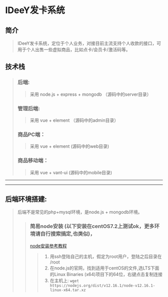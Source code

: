 # IDeeY发卡系统


## 简介
> IDeeY发卡系统，定位于个人业务，对接目前主流支持个人收款的接口，可用于个人出售一些虚拟商品，比如点卡/会员卡/激活码等。


## 技术栈
> ### 后端:
>> 采用 node.js + express + mongodb   （源码中的server目录）
> ###  管理后端:
>> 采用 vue + element （源码中的admin目录）
> ### 商品PC端：
>> 采用 vue + element (源码中的web目录)
> ### 商品移动端：
>> 采用 vue + vant-ui  (源码中的mobile目录)
___
___

## 后端环境搭建:
> 后端不是常见的php+mysql环境，是node.js + mongodb环境。
>> ### 简易node安装 (以下安装在centOS7.2上测试ok，更多环境请自行搜索搞定,也类似)，
>> [node安装参考教程](https://www.cnblogs.com/Logan626/p/11191894.html)
>>> 1. 用ssh登陆自己的主机，假定为root用户，登陆之后目录在 /root
>>> 2. 在node.js的官网，找到适用于centOS的文件,选LTS下面的Linux Binaries (x64)项目下的64位，右键点击复制连接 
>>> 3. 在主机上:  `wget https://nodejs.org/dist/v12.16.1/node-v12.16.1-linux-x64.tar.xz`

